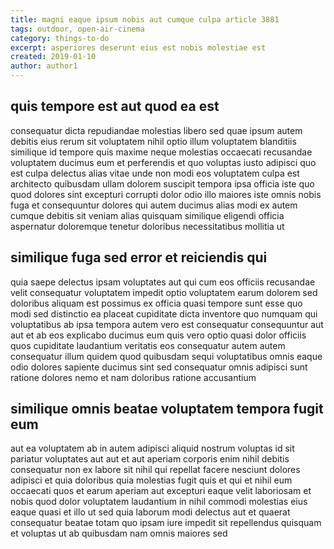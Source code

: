 ```yaml
---
title: magni eaque ipsum nobis aut cumque culpa article 3881
tags: outdoor, open-air-cinema
category: things-to-do
excerpt: asperiores deserunt eius est nobis molestiae est
created: 2019-01-10
author: author1
---
```


## quis tempore est aut quod ea est

consequatur dicta repudiandae molestias libero sed quae ipsum autem debitis eius rerum sit voluptatem nihil optio illum voluptatem blanditiis similique id tempore quis maxime neque molestias occaecati recusandae voluptatem ducimus eum et perferendis et quo voluptas iusto adipisci quo est culpa delectus alias vitae unde non modi eos voluptatem culpa est architecto quibusdam ullam dolorem suscipit tempora ipsa officia iste quo quod dolores sint excepturi corrupti dolor odio illo maiores iste omnis nobis fuga et consequuntur dolores qui autem ducimus alias modi ex autem cumque debitis sit veniam alias quisquam similique eligendi officia aspernatur doloremque tenetur doloribus necessitatibus mollitia ut

## similique fuga sed error et reiciendis qui

quia saepe delectus ipsam voluptates aut qui cum eos officiis recusandae velit consequatur voluptatem impedit optio voluptatem earum dolorem sed doloribus aliquam est possimus ex officia quasi tempore sunt esse quo modi sed distinctio ea placeat cupiditate dicta inventore quo numquam qui voluptatibus ab ipsa tempora autem vero est consequatur consequuntur aut aut et ab eos explicabo ducimus eum quis vero optio quasi dolor officiis quos cupiditate laudantium veritatis eos consequatur autem autem consequatur illum quidem quod quibusdam sequi voluptatibus omnis eaque odio dolores sapiente ducimus sint sed consequatur omnis adipisci sunt ratione dolores nemo et nam doloribus ratione accusantium

## similique omnis beatae voluptatem tempora fugit eum

aut ea voluptatem ab in autem adipisci aliquid nostrum voluptas id sit pariatur voluptates aut aut et aut aperiam corporis enim nihil debitis consequatur non ex labore sit nihil qui repellat facere nesciunt dolores adipisci et quia doloribus quia molestias fugit quis et qui et nihil eum occaecati quos et earum aperiam aut excepturi eaque velit laboriosam et nobis quod dolor voluptatem laudantium in nihil commodi molestias eius eaque quasi et illo ut sed quia laborum modi delectus aut et quaerat consequatur beatae totam quo ipsam iure impedit sit repellendus quisquam et voluptas ut ab quibusdam nam omnis maiores sed
